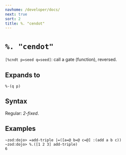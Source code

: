 ```yaml
---
navhome: /developer/docs/
next: true
sort: 2
title: %. "cendot"
---
```


# `%. "cendot"` 

`[%cndt p=seed q=seed]`: call a gate (function), reversed.

## Expands to

```
%-(q p)
```

## Syntax

Regular: *2-fixed*.

## Examples

```
~zod:dojo> =add-triple |=([a=@ b=@ c=@] :(add a b c))
~zod:dojo> %.([1 2 3] add-triple)
6
```

